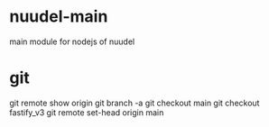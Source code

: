 # nuudel-main

main module for nodejs of nuudel

# git

git remote show origin
git branch -a
git checkout main
git checkout fastify_v3
git remote set-head origin main
